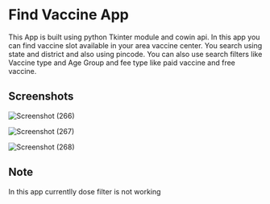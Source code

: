 # Find Vaccine App
This App is built using python Tkinter module and cowin api. In this app you can find vaccine slot available in your area vaccine center. You search using state and district and also using pincode. You can also use search filters  like Vaccine type and Age Group and fee type like paid vaccine and free vaccine.


## Screenshots

![Screenshot (266)](https://user-images.githubusercontent.com/104247091/164885378-032c7a70-c1b1-4c6d-932a-6980163c7cb5.png)

![Screenshot (267)](https://user-images.githubusercontent.com/104247091/164885393-8f6847d5-4950-4baa-837b-014772283c6f.png)

![Screenshot (268)](https://user-images.githubusercontent.com/104247091/164885398-50985239-ecfc-456f-886b-4140deede376.png)

## Note
In this app currentlly dose filter is not working
